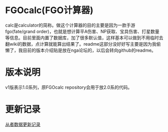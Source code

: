 # FGOcalc(FGO计算器)
calc是calculator的简称。做这个计算器的目的主要是因为一款手游fgo(fate/grand order)，也就是想计算平A伤害、NP获取、宝具伤害、打星数量等信息。目前里面内置了数据库，加了很多默认值，这样基本可以做到不用临时去翻wiki的数据，点计算就能算出结果了。readme这部分没好好写主要是因为我偷懒了，我目前的版本介绍贴是放在nga论坛的，以后会转向github的readme。



# 版本说明
v1版表示1.0系列，原FGOcalc repository会用于放2.0系的代码。

# 更新记录
[从者数据更新记录](./md/update_record.md)

